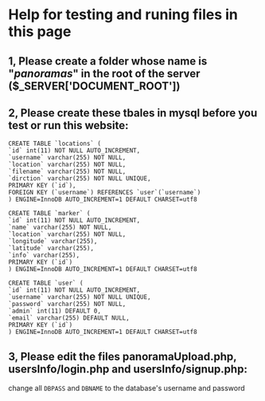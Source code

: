 # Help for testing and runing files in this page


## 1, Please create a folder whose name is "**_panoramas_**" in the root of the server ($_SERVER['DOCUMENT_ROOT'])

## 2, Please create these tbales in mysql before you test or run this website:

```MYSQL
CREATE TABLE `locations` (
`id` int(11) NOT NULL AUTO_INCREMENT,
`username` varchar(255) NOT NULL,
`location` varchar(255) NOT NULL,
`filename` varchar(255) NOT NULL,
`dirction` varchar(255) NOT NULL UNIQUE,
PRIMARY KEY (`id`),
FOREIGN KEY (`username`) REFERENCES `user`(`username`)
) ENGINE=InnoDB AUTO_INCREMENT=1 DEFAULT CHARSET=utf8
```

```MYSQL
CREATE TABLE `marker` (
`id` int(11) NOT NULL AUTO_INCREMENT,
`name` varchar(255) NOT NULL,
`location` varchar(255) NOT NULL,
`longitude` varchar(255),
`latitude` varchar(255),
`info` varchar(255),
PRIMARY KEY (`id`)
) ENGINE=InnoDB AUTO_INCREMENT=1 DEFAULT CHARSET=utf8
```

```MYSQL
CREATE TABLE `user` (
`id` int(11) NOT NULL AUTO_INCREMENT,
`username` varchar(255) NOT NULL UNIQUE,
`password` varchar(255) NOT NULL,
`admin` int(11) DEFAULT 0,
`email` varchar(255) DEFAULT NULL,
PRIMARY KEY (`id`)
) ENGINE=InnoDB AUTO_INCREMENT=1 DEFAULT CHARSET=utf8
```

## 3, Please edit the files **panoramaUpload.php**, **usersInfo/login.php** and **usersInfo/signup.php**:
change all `DBPASS` and `DBNAME` to the database's username and password
